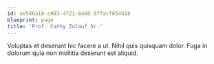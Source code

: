 ```yaml
---
id: ee586a18-c083-4721-8a6b-5ffacf834418
blueprint: page
title: 'Prof. Cathy Zulauf Sr.'
---
```

Voluptas et deserunt hic facere a ut. Nihil quis quisquam dolor. Fuga in dolorum quia non mollitia deserunt est aliquid.